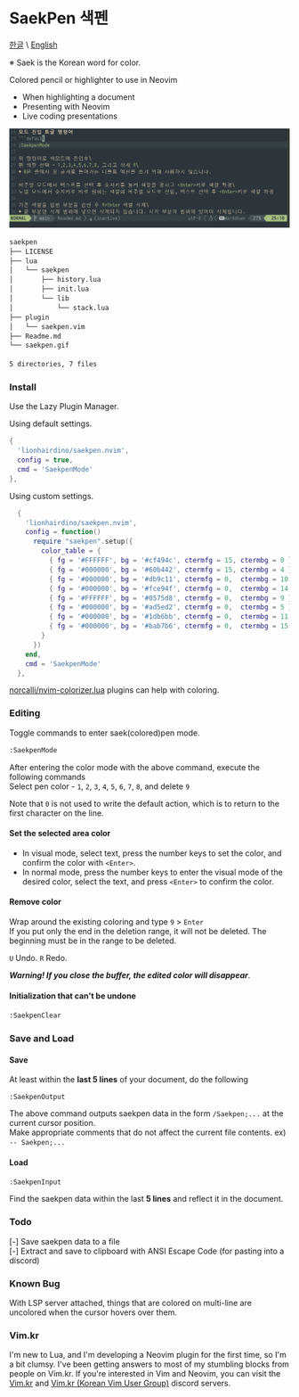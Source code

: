 # SaekPen 색펜
[한글](Readme_kr.md) \ [English](Readme.md)

※ Saek is the Korean word for color.

Colored pencil or highlighter to use in Neovim

- When highlighting a document
- Presenting with Neovim
- Live coding presentations

![SaekPen](saekpen.gif)
```default
saekpen
├── LICENSE
├── lua
│   └── saekpen
│       ├── history.lua
│       ├── init.lua
│       └── lib
│           └── stack.lua
├── plugin
│   └── saekpen.vim
├── Readme.md
└── saekpen.gif

5 directories, 7 files
```
### Install
Use the Lazy Plugin Manager.

Using default settings.
```lua
{
  'lionhairdino/saekpen.nvim',
  config = true,
  cmd = 'SaekpenMode'
},
```
Using custom settings.
```lua
  {
    'lionhairdino/saekpen.nvim',
    config = function()
      require "saekpen".setup({
        color_table = {
          { fg = '#FFFFFF', bg = '#cf494c', ctermfg = 15, ctermbg = 0 },
          { fg = '#000000', bg = '#60b442', ctermfg = 15, ctermbg = 4 },
          { fg = '#000000', bg = '#db9c11', ctermfg = 0,  ctermbg = 10 },
          { fg = '#000000', bg = '#fce94f', ctermfg = 0,  ctermbg = 14 },
          { fg = '#FFFFFF', bg = '#0575d8', ctermfg = 0,  ctermbg = 9 },
          { fg = '#000000', bg = '#ad5ed2', ctermfg = 0,  ctermbg = 5 },
          { fg = '#000000', bg = '#1db6bb', ctermfg = 0,  ctermbg = 11 },
          { fg = '#000000', bg = '#bab7b6', ctermfg = 0,  ctermbg = 15 },
        }
      })
    end,
    cmd = 'SaekpenMode'
  },
```
[norcalli/nvim-colorizer.lua](https://github.com/norcalli/nvim-colorizer.lua) plugins can help with coloring.

### Editing
Toggle commands to enter saek(colored)pen mode.
```default
:SaekpenMode
```
After entering the color mode with the above command, execute the following commands\
Select pen color - `1`, `2`, `3`, `4`, `5`, `6`, `7`, `8`, and delete `9`

Note that `0` is not used to write the default action, which is to return to the first character on the line.

#### Set the selected area color
- In visual mode, select text, press the number keys to set the color, and confirm the color with `<Enter>`.
- In normal mode, press the number keys to enter the visual mode of the desired color, select the text, and press `<Enter>` to confirm the color.

#### Remove color
Wrap around the existing coloring and type `9` > `Enter`\
If you put only the end in the deletion range, it will not be deleted. The beginning must be in the range to be deleted.

`U` Undo. `R` Redo.

***Warning! If you close the buffer, the edited color will disappear***.

#### Initialization that can't be undone
```default
:SaekpenClear
```

### Save and Load
#### Save
At least within the **last 5 lines** of your document, do the following
```deaulr
:SaekpenOutput
```
The above command outputs saekpen data in the form `/Saekpen;...` at the current cursor position.\
Make appropriate comments that do not affect the current file contents. ex) `-- Saekpen;...`

#### Load
```deault
:SaekpenInput
```
Find the saekpen data within the last **5 lines** and reflect it in the document.

### Todo
[-] Save saekpen data to a file\
[-] Extract and save to clipboard with ANSI Escape Code (for pasting into a discord)

### Known Bug
With LSP server attached, things that are colored on multi-line are uncolored when the cursor hovers over them.

### Vim.kr
I'm new to Lua, and I'm developing a Neovim plugin for the first time, so I'm a bit clumsy. I've been getting answers to most of my stumbling blocks from people on Vim.kr. If you're interested in Vim and Neovim, you can visit the [Vim.kr](http://vim.kr/) and [Vim.kr (Korean Vim User Group)](https://discord.gg/TwaYqgtQYf) discord servers.

